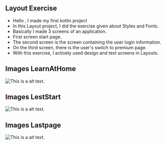 ## Layout Exercise

- Hello , I made my first kotlin project
- In this Layout project, I did the exercise given about Styles and Fonts.
- Basically I made 3 screens of an application.
- First screen start page.
- The second screen is the screen containing the user login information.
- On the third screen, there is the user's switch to premium page.
- With this exercise, I actively used design and text screens in Layouts.

## Images LearnAtHome

![This is a alt text.](/image/learnathome.png "This is a learnathome image.")


## Images LestStart

![This is a alt text.](/image/letsstart.png "This is a LestStart image.")



## Images Lastpage

![This is a alt text.](/image/lastpage.png "This is a Lastpage image.")